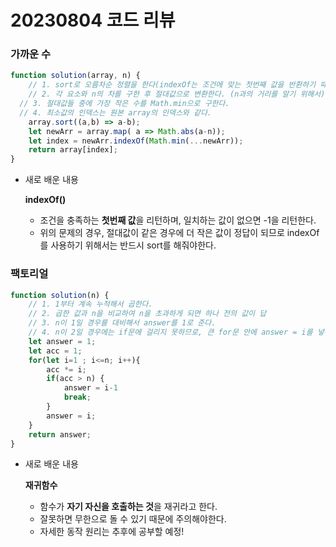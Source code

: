 20230804 코드 리뷰
==================================
### 가까운 수

```jsx
function solution(array, n) {
	// 1. sort로 오름차순 정렬을 한다(indexOf는 조건에 맞는 첫번째 값을 반환하기 때문에 작은 수가 뒤에 있으면 안나오는 것을 방지하기 위함)
	// 2. 각 요소와 n의 차를 구한 후 절대값으로 변환한다. (n과의 거리를 알기 위해서)
  // 3. 절대값들 중에 가장 작은 수를 Math.min으로 구한다.
  // 4. 최소값의 인덱스는 원본 array의 인덱스와 같다. 
    array.sort((a,b) => a-b);
    let newArr = array.map( a => Math.abs(a-n));
    let index = newArr.indexOf(Math.min(...newArr));
    return array[index];
}
```

- 새로 배운 내용
    
    **indexOf()**
    
    - 조건을 충족하는 **첫번째 값**을 리턴하며, 일치하는 값이 없으면 -1을 리턴한다.
    - 위의 문제의 경우, 절대값이 같은 경우에 더 작은 값이 정답이 되므로 indexOf를 사용하기 위해서는 반드시 sort를 해줘야한다.


### 팩토리얼

```jsx
function solution(n) {
    // 1. 1부터 계속 누적해서 곱한다.
    // 2. 곱한 값과 n을 비교하여 n을 초과하게 되면 하나 전의 값이 답
    // 3. n이 1일 경우를 대비해서 answer를 1로 준다.
    // 4. n이 2일 경우에는 if문에 걸리지 못하므로, 큰 for문 안에 answer = i를 넣어준다.
    let answer = 1;
    let acc = 1;
    for(let i=1 ; i<=n; i++){
        acc *= i;
        if(acc > n) {
            answer = i-1
            break;
        }
        answer = i;
    }
    return answer;
}
```

- 새로 배운 내용
    
    **재귀함수**
    
    - 함수가 **자기 자신을 호출하는 것**을 재귀라고 한다.
    - 잘못하면 무한으로 돌 수 있기 때문에 주의해야한다.
    - 자세한 동작 원리는 추후에 공부할 예정!
